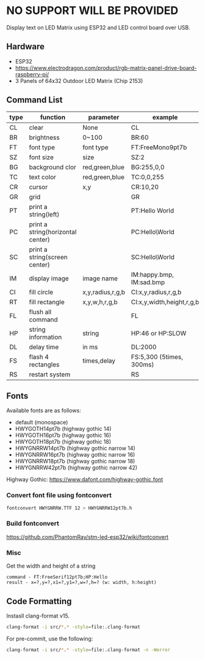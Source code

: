 # NO SUPPORT WILL BE PROVIDED

Display text on LED Matrix using ESP32 and LED control board over USB.

## Hardware

* ESP32
* https://www.electrodragon.com/product/rgb-matrix-panel-drive-board-raspberry-pi/
* 3 Panels of 64x32 Outdoor LED Matrix (Chip 2153)

## Command List

| type | function                          | parameter        | example                   |
| ---- | --------------------------------- | ---------------- | ------------------------- |
| CL   | clear                             | None             | CL                        |
| BR   | brightness                        | 0~100            | BR:60                     |
| FT   | font type                         | font type        | FT:FreeMono9pt7b          |
| SZ   | font size                         | size             | SZ:2                      |
| BG   | background clor                   | red,green,blue   | BG:255,0,0                |
| TC   | text color                        | red,green,blue   | TC:0,0,255                |
| CR   | cursor                            | x,y              | CR:10,20                  |
| GR   | grid                              |                  | GR                        |
| PT   | print a string(left)              |                  | PT:Hello World            |
| PC   | print a string(horizontal center) |                  | PC:Hello\World            |
| SC   | print a string(screen center)     |                  | SC:Hello\World            |
| IM   | display image                     | image name       | IM:happy.bmp, IM:sad.bmp  |
| CI   | fill circle                       | x,y,radius,r,g,b | CI:x,y,radius,r,g,b       |
| RT   | fill rectangle                    | x,y,w,h,r,g,b    | CI:x,y,width,height,r,g,b |
| FL   | flush all command                 |                  | FL                        |
| HP   | string information                | string           | HP:46 or HP:SLOW          |
| DL   | delay time                        | in ms            | DL:2000                   |
| FS   | flash 4 rectangles                | times,delay      | FS:5,300 (5times, 300ms)  |
| RS   | restart system                    |                  | RS                        |

## Fonts

Available fonts are as follows:

- default (monospace)
- HWYGOTH14pt7b (highway gothic 14)
- HWYGOTH16pt7b (highway gothic 16)
- HWYGOTH18pt7b (highway gothic 18)
- HWYGNRRW14pt7b (highway gothic narrow 14)
- HWYGNRRW16pt7b (highway gothic narrow 16)
- HWYGNRRW18pt7b (highway gothic narrow 18)
- HWYGNRRW42pt7b (highway gothic narrow 42)

Highway Gothic: https://www.dafont.com/highway-gothic.font

### Convert font file using fontconvert

```sh
fontconvert HWYGNRRW.TTF 12 > HWYGNRRW12pt7b.h

```

### Build fontconvert

https://github.com/PhantomRay/stm-led-esp32/wiki/fontconvert

### Misc

Get the width and height of a string

```
command - FT:FreeSerif12pt7b;HP:Hello
result - x=?,y=?,x1=?,y1=?,w=?,h=? (w: width, h:height)
```

## Code Formatting

Instasll clang-format v15.

```sh
clang-format -i src/*.* -style=file:.clang-format
```

For pre-commit, use the following:

```sh
clang-format -i src/*.* -style=file:.clang-format -n -Werror
```
